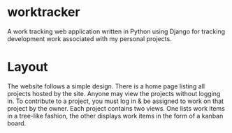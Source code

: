 # worktracker
A work tracking web application written in Python using Django for tracking development work associated with my personal projects.

# Layout
The website follows a simple design. There is a home page listing all projects hosted by the site. Anyone may view the projects without logging in. To contribute to a project, you must log in & be assigned to work on that project by the owner. Each project contains two views. One lists work items in a tree-like fashion, the other displays work items in the form of a kanban board.

